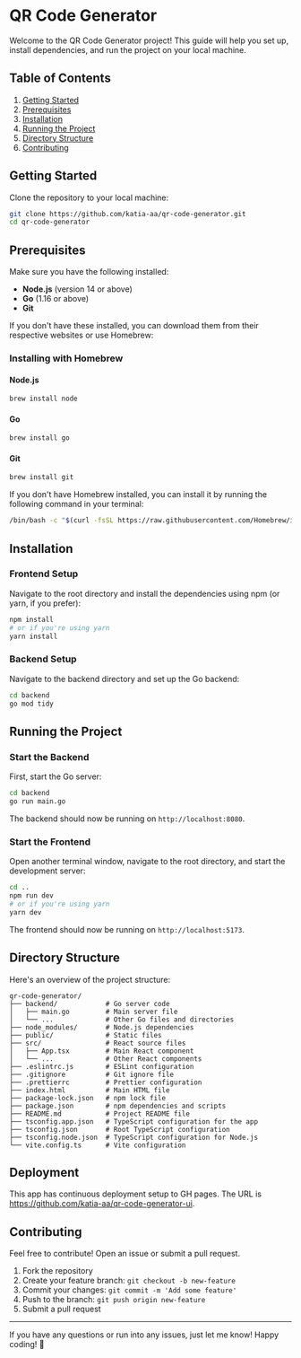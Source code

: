 # QR Code Generator

Welcome to the QR Code Generator project! This guide will help you set up, install dependencies, and run the project on your local machine.

## Table of Contents

1. [Getting Started](#getting-started)
2. [Prerequisites](#prerequisites)
3. [Installation](#installation)
4. [Running the Project](#running-the-project)
5. [Directory Structure](#directory-structure)
6. [Contributing](#contributing)

## Getting Started

Clone the repository to your local machine:

```sh
git clone https://github.com/katia-aa/qr-code-generator.git
cd qr-code-generator
```

## Prerequisites

Make sure you have the following installed:

- **Node.js** (version 14 or above)
- **Go** (1.16 or above)
- **Git**

If you don't have these installed, you can download them from their respective websites or use Homebrew:

### Installing with Homebrew

#### Node.js

```sh
brew install node
```

#### Go

```sh
brew install go
```

#### Git

```sh
brew install git
```

If you don't have Homebrew installed, you can install it by running the following command in your terminal:

```sh
/bin/bash -c "$(curl -fsSL https://raw.githubusercontent.com/Homebrew/install/HEAD/install.sh)"
```

## Installation

### Frontend Setup

Navigate to the root directory and install the dependencies using npm (or yarn, if you prefer):

```sh
npm install
# or if you're using yarn
yarn install
```

### Backend Setup

Navigate to the backend directory and set up the Go backend:

```sh
cd backend
go mod tidy
```

## Running the Project

### Start the Backend

First, start the Go server:

```sh
cd backend
go run main.go
```

The backend should now be running on `http://localhost:8080`.

### Start the Frontend

Open another terminal window, navigate to the root directory, and start the development server:

```sh
cd ..
npm run dev
# or if you're using yarn
yarn dev
```

The frontend should now be running on `http://localhost:5173`.

## Directory Structure

Here's an overview of the project structure:

```
qr-code-generator/
├── backend/            # Go server code
│   ├── main.go         # Main server file
│   └── ...             # Other Go files and directories
├── node_modules/       # Node.js dependencies
├── public/             # Static files
├── src/                # React source files
│   ├── App.tsx         # Main React component
│   └── ...             # Other React components
├── .eslintrc.js        # ESLint configuration
├── .gitignore          # Git ignore file
├── .prettierrc         # Prettier configuration
├── index.html          # Main HTML file
├── package-lock.json   # npm lock file
├── package.json        # npm dependencies and scripts
├── README.md           # Project README file
├── tsconfig.app.json   # TypeScript configuration for the app
├── tsconfig.json       # Root TypeScript configuration
├── tsconfig.node.json  # TypeScript configuration for Node.js
└── vite.config.ts      # Vite configuration
```

## Deployment

This app has continuous deployment setup to GH pages. The URL is https://github.com/katia-aa/qr-code-generator-ui.

## Contributing

Feel free to contribute! Open an issue or submit a pull request.

1. Fork the repository
2. Create your feature branch: `git checkout -b new-feature`
3. Commit your changes: `git commit -m 'Add some feature'`
4. Push to the branch: `git push origin new-feature`
5. Submit a pull request

---

If you have any questions or run into any issues, just let me know! Happy coding! 🚀
